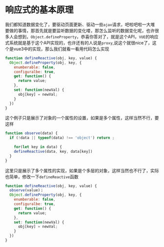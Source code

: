 # 响应式的基本原理

我们都知道数据变化了，要驱动页面更新、驱动一些`ajax`请求，吧啦吧啦一大堆要做的事情，那首先就是要监听数据的变化喽，那怎么监听的数据变化呢，也许很多人会想到，`Object.defineProperty`，恭喜你答对了，就是这个API，`VUE`的响应式系统就是基于这个API实现的，也许还有的人说是`proxy`,说这个就很nice了，这个是vue3中的实现，那么我们就看一看用代码怎么实现

```javascript
function defineReactive(obj, key, value) {
  Object.defineProperty(obj, key, {
    enumberable: false,
    configuralbe: true,
    get: function() {
      return value;
    },
    set: function(newVal) {
      obj[key] = newVal;
    }
  })
}
```

这个例子只是展示了对象的一个属性的设置，如果是多个属性，这样当然不行，要这样

```javascript
function observe(data) {
  if (!data || typeof(data) !== 'object') return ;
  
	for(let key in data) {
    defineReactive(data, key, data[key])
  }
}
```

这里只是展示了多个属性的实现，如果是个多层的对象，这样当然也不行了，实际也简单，修改一下`defineReactive`函数

```javascript
function defineReactive(obj, key, value) {
  observe(value)；
  Object.defineProperty(obj, key, {
    enumberable: false,
    configuralbe: true,
    get: function() {
      return value;
    },
    set: function(newVal) {
      obj[key] = newVal;
    }
  })
}
```



